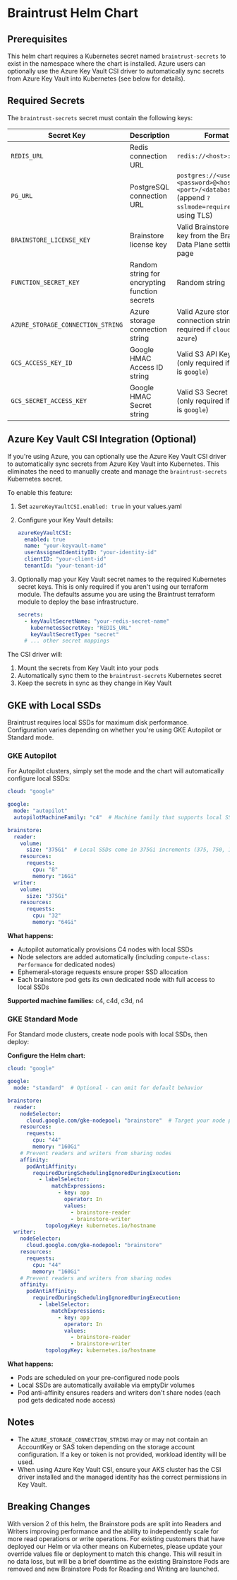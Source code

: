 # Braintrust Helm Chart

## Prerequisites

This helm chart requires a Kubernetes secret named `braintrust-secrets` to exist in the namespace where the chart is installed. Azure users can optionally use the Azure Key Vault CSI driver to automatically sync secrets from Azure Key Vault into Kubernetes (see below for details).

## Required Secrets

The `braintrust-secrets` secret must contain the following keys:

| Secret Key | Description | Format |
|------------|-------------|--------|
| `REDIS_URL` | Redis connection URL | `redis://<host>:<port>` |
| `PG_URL` | PostgreSQL connection URL | `postgres://<username>:<password>@<host>:<port>/<database>` (append `?sslmode=require` if using TLS) |
| `BRAINSTORE_LICENSE_KEY` | Brainstore license key | Valid Brainstore license key from the Braintrust Data Plane settings page |
| `FUNCTION_SECRET_KEY` | Random string for encrypting function secrets | Random string |
| `AZURE_STORAGE_CONNECTION_STRING` | Azure storage connection string | Valid Azure storage connection string (only required if `cloud` is `azure`) |
| `GCS_ACCESS_KEY_ID` | Google HMAC Access ID string | Valid S3 API Key Id (only required if `cloud` is `google`) |
| `GCS_SECRET_ACCESS_KEY` | Google HMAC Secret string | Valid S3 Secret string (only required if `cloud` is `google`) |

## Azure Key Vault CSI Integration (Optional)

If you're using Azure, you can optionally use the Azure Key Vault CSI driver to automatically sync secrets from Azure Key Vault into Kubernetes. This eliminates the need to manually create and manage the `braintrust-secrets` Kubernetes secret.

To enable this feature:

1. Set `azureKeyVaultCSI.enabled: true` in your values.yaml
2. Configure your Key Vault details:

   ```yaml
   azureKeyVaultCSI:
     enabled: true
     name: "your-keyvault-name"
     userAssignedIdentityID: "your-identity-id"
     clientID: "your-client-id"
     tenantId: "your-tenant-id"
   ```

3. Optionally map your Key Vault secret names to the required Kubernetes secret keys. This is only required if you aren't using our terraform module. The defaults assume you are using the Braintrust terraform module to deploy the base infrastructure.

   ```yaml
   secrets:
     - keyVaultSecretName: "your-redis-secret-name"
       kubernetesSecretKey: "REDIS_URL"
       keyVaultSecretType: "secret"
     # ... other secret mappings
   ```

The CSI driver will:

1. Mount the secrets from Key Vault into your pods
2. Automatically sync them to the `braintrust-secrets` Kubernetes secret
3. Keep the secrets in sync as they change in Key Vault

## GKE with Local SSDs

Braintrust requires local SSDs for maximum disk performance. Configuration varies depending on whether you're using GKE Autopilot or Standard mode.

### GKE Autopilot

For Autopilot clusters, simply set the mode and the chart will automatically configure local SSDs:

```yaml
cloud: "google"

google:
  mode: "autopilot"
  autopilotMachineFamily: "c4"  # Machine family that supports local SSDs

brainstore:
  reader:
    volume:
      size: "375Gi"  # Local SSDs come in 375Gi increments (375, 750, 1125, etc.)
    resources:
      requests:
        cpu: "8"
        memory: "16Gi"
  writer:
    volume:
      size: "375Gi"
    resources:
      requests:
        cpu: "32"
        memory: "64Gi"
```

**What happens:**
- Autopilot automatically provisions C4 nodes with local SSDs
- Node selectors are added automatically (including `compute-class: Performance` for dedicated nodes)
- Ephemeral-storage requests ensure proper SSD allocation
- Each brainstore pod gets its own dedicated node with full access to local SSDs

**Supported machine families:** c4, c4d, c3d, n4

### GKE Standard Mode

For Standard mode clusters, create node pools with local SSDs, then deploy:

**Configure the Helm chart:**
   ```yaml
   cloud: "google"

   google:
     mode: "standard"  # Optional - can omit for default behavior

   brainstore:
     reader:
       nodeSelector:
         cloud.google.com/gke-nodepool: "brainstore"  # Target your node pool
       resources:
         requests:
           cpu: "44"
           memory: "160Gi"
       # Prevent readers and writers from sharing nodes
       affinity:
         podAntiAffinity:
           requiredDuringSchedulingIgnoredDuringExecution:
             - labelSelector:
                 matchExpressions:
                   - key: app
                     operator: In
                     values:
                       - brainstore-reader
                       - brainstore-writer
               topologyKey: kubernetes.io/hostname
     writer:
       nodeSelector:
         cloud.google.com/gke-nodepool: "brainstore"
       resources:
         requests:
           cpu: "44"
           memory: "160Gi"
       # Prevent readers and writers from sharing nodes
       affinity:
         podAntiAffinity:
           requiredDuringSchedulingIgnoredDuringExecution:
             - labelSelector:
                 matchExpressions:
                   - key: app
                     operator: In
                     values:
                       - brainstore-reader
                       - brainstore-writer
               topologyKey: kubernetes.io/hostname
   ```

**What happens:**
- Pods are scheduled on your pre-configured node pools
- Local SSDs are automatically available via emptyDir volumes
- Pod anti-affinity ensures readers and writers don't share nodes (each pod gets dedicated node access)

## Notes

- The `AZURE_STORAGE_CONNECTION_STRING` may or may not contain an AccountKey or SAS token depending on the storage account configuration. If a key or token is not provided, workload identity will be used.
- When using Azure Key Vault CSI, ensure your AKS cluster has the CSI driver installed and the managed identity has the correct permissions in Key Vault.

## Breaking Changes

With version 2 of this helm, the Brainstore pods are split into Readers and Writers improving performance and the ability to independently scale for more read operations or write operations. For existing customers that have deployed our Helm or via other means on Kubernetes, please update your override values file or deployment to match this change. This will result in no data loss, but will be a brief downtime as the existing Brainstore Pods are removed and new Brainstore Pods for Reading and Writing are launched.

